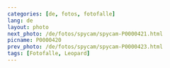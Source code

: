 ```yaml
---
categories: [de, fotos, fotofalle]
lang: de
layout: photo
next_photo: /de/fotos/spycam/spycam-P0000421.html
picname: P0000420
prev_photo: /de/fotos/spycam/spycam-P0000423.html
tags: [Fotofalle, Leopard]
---
```


